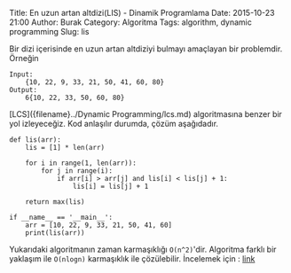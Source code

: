 Title: En uzun artan altdizi(LIS) - Dinamik Programlama
Date: 2015-10-23 21:00
Author: Burak
Category: Algoritma
Tags: algorithm, dynamic programming
Slug: lis

Bir dizi içerisinde en uzun artan altdiziyi bulmayı amaçlayan bir problemdir. Örneğin

```
Input:
    {10, 22, 9, 33, 21, 50, 41, 60, 80}
Output:
    6{10, 22, 33, 50, 60, 80}
```

[LCS]({filename}../Dynamic Programming/lcs.md) algoritmasına benzer bir yol izleyeceğiz. Kod anlaşılır durumda, çözüm aşağıdadır.

```
def lis(arr):
    lis = [1] * len(arr)

    for i in range(1, len(arr)):
        for j in range(i):
            if arr[i] > arr[j] and lis[i] < lis[j] + 1:
                lis[i] = lis[j] + 1

    return max(lis)

if __name__ == '__main__':
    arr = [10, 22, 9, 33, 21, 50, 41, 60]
    print(lis(arr))
```

Yukarıdaki algoritmanın zaman karmaşıklığı `O(n^2)`'dir. Algoritma farklı bir yaklaşım ile `O(nlogn)` karmaşıklık ile çözülebilir. İncelemek için : [link](http://en.wikipedia.org/wiki/Longest_increasing_subsequence#Efficient_algorithms)
